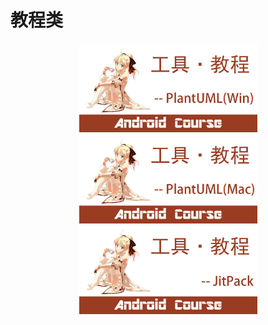 # 教程类


<p align="center">
<a href="https://github.com/GcsSloop/AndroidNote/blob/master/Course/HowToUsePlantUMLInAS.md" target="_blank"><img src="./image/005Xtdi2gw1f6h5jfxzvaj30rs0dwgot.jpg" width="285" /></a>
<a href="https://github.com/GcsSloop/AndroidNote/blob/master/Course/HowToUsePlantUMLInAS%5BMac%5D.md" target="_blank"><img src="./image/005Xtdi2gw1f6h5k3m8wrj30rs0dwq66.jpg" width="285" /></a>
<a href="https://github.com/GcsSloop/AndroidNote/blob/master/Course/ReleaseLibraryByJitPack.md" target="_blank"><img src="./image/005Xtdi2gw1f6h5lbuiraj30rs0dwtbm.jpg" width="285" /></a>
</p>
